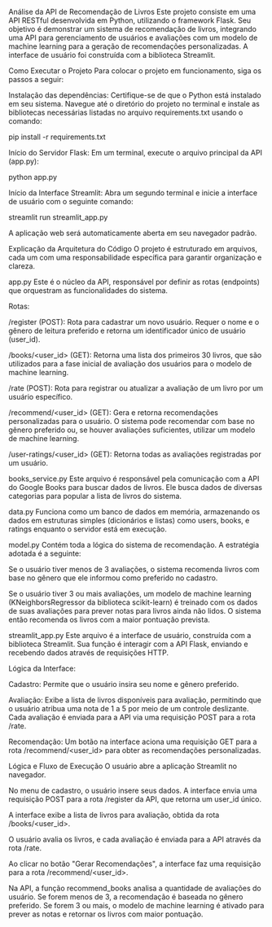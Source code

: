 Análise da API de Recomendação de Livros
Este projeto consiste em uma API RESTful desenvolvida em Python, utilizando o framework Flask. Seu objetivo é demonstrar um sistema de recomendação de livros, integrando uma API para gerenciamento de usuários e avaliações com um modelo de machine learning para a geração de recomendações personalizadas. A interface de usuário foi construída com a biblioteca Streamlit.

Como Executar o Projeto
Para colocar o projeto em funcionamento, siga os passos a seguir:

Instalação das dependências: Certifique-se de que o Python está instalado em seu sistema. Navegue até o diretório do projeto no terminal e instale as bibliotecas necessárias listadas no arquivo requirements.txt usando o comando:

pip install -r requirements.txt

Início do Servidor Flask: Em um terminal, execute o arquivo principal da API (app.py):

python app.py

Início da Interface Streamlit: Abra um segundo terminal e inicie a interface de usuário com o seguinte comando:

streamlit run streamlit_app.py

A aplicação web será automaticamente aberta em seu navegador padrão.

Explicação da Arquitetura do Código
O projeto é estruturado em arquivos, cada um com uma responsabilidade específica para garantir organização e clareza.

app.py
Este é o núcleo da API, responsável por definir as rotas (endpoints) que orquestram as funcionalidades do sistema.

Rotas:

/register (POST): Rota para cadastrar um novo usuário. Requer o nome e o gênero de leitura preferido e retorna um identificador único de usuário (user_id).

/books/<user_id> (GET): Retorna uma lista dos primeiros 30 livros, que são utilizados para a fase inicial de avaliação dos usuários para o modelo de machine learning.

/rate (POST): Rota para registrar ou atualizar a avaliação de um livro por um usuário específico.

/recommend/<user_id> (GET): Gera e retorna recomendações personalizadas para o usuário. O sistema pode recomendar com base no gênero preferido ou, se houver avaliações suficientes, utilizar um modelo de machine learning.

/user-ratings/<user_id> (GET): Retorna todas as avaliações registradas por um usuário.

books_service.py
Este arquivo é responsável pela comunicação com a API do Google Books para buscar dados de livros. Ele busca dados de diversas categorias para popular a lista de livros do sistema.

data.py
Funciona como um banco de dados em memória, armazenando os dados em estruturas simples (dicionários e listas) como users, books, e ratings enquanto o servidor está em execução.

model.py
Contém toda a lógica do sistema de recomendação. A estratégia adotada é a seguinte:

Se o usuário tiver menos de 3 avaliações, o sistema recomenda livros com base no gênero que ele informou como preferido no cadastro.

Se o usuário tiver 3 ou mais avaliações, um modelo de machine learning (KNeighborsRegressor da biblioteca scikit-learn) é treinado com os dados de suas avaliações para prever notas para livros ainda não lidos. O sistema então recomenda os livros com a maior pontuação prevista.

streamlit_app.py
Este arquivo é a interface de usuário, construída com a biblioteca Streamlit. Sua função é interagir com a API Flask, enviando e recebendo dados através de requisições HTTP.

Lógica da Interface:

Cadastro: Permite que o usuário insira seu nome e gênero preferido.

Avaliação: Exibe a lista de livros disponíveis para avaliação, permitindo que o usuário atribua uma nota de 1 a 5 por meio de um controle deslizante. Cada avaliação é enviada para a API via uma requisição POST para a rota /rate.

Recomendação: Um botão na interface aciona uma requisição GET para a rota /recommend/<user_id> para obter as recomendações personalizadas.

Lógica e Fluxo de Execução
O usuário abre a aplicação Streamlit no navegador.

No menu de cadastro, o usuário insere seus dados. A interface envia uma requisição POST para a rota /register da API, que retorna um user_id único.

A interface exibe a lista de livros para avaliação, obtida da rota /books/<user_id>.

O usuário avalia os livros, e cada avaliação é enviada para a API através da rota /rate.

Ao clicar no botão "Gerar Recomendações", a interface faz uma requisição para a rota /recommend/<user_id>.

Na API, a função recommend_books analisa a quantidade de avaliações do usuário. Se forem menos de 3, a recomendação é baseada no gênero preferido. Se forem 3 ou mais, o modelo de machine learning é ativado para prever as notas e retornar os livros com maior pontuação.
